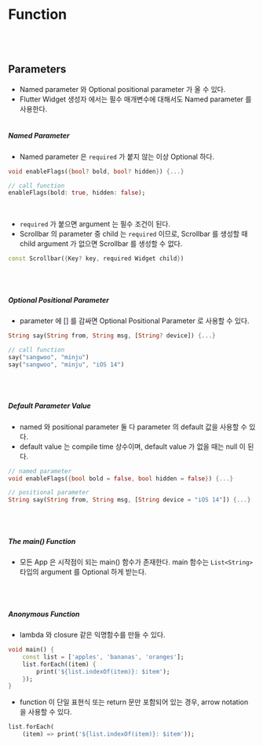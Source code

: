 # Function
<br><br>

## Parameters
- Named parameter 와 Optional positional parameter 가 올 수 있다.
- Flutter Widget 생성자 에서는 필수 매개변수에 대해서도 Named parameter 를 사용한다.
<br><br>

##### Named Parameter
- Named parameter 은 `required` 가 붙지 않는 이상 Optional 하다.

```dart
void enableFlags({bool? bold, bool? hidden}) {...}

// call function
enableFlags(bold: true, hidden: false);
```
<br>

- `required` 가 붙으면 argument 는 필수 조건이 된다.
- Scrollbar 의 parameter 중 child 는 `required` 이므로, Scrollbar 를 생성할 때 child argument 가 없으면 Scrollbar 를 생성할 수 없다.
```dart
const Scrollbar({Key? key, required Widget child})
```

<br><br>

##### Optional Positional Parameter
- parameter 에 [] 를 감싸면 Optional Positional Parameter 로 사용할 수 있다.
```dart
String say(String from, String msg, [String? device]) {...}

// call function
say("sangwoo", "minju")
say("sangwoo", "minju", "iOS 14")
```

<br><br>

##### Default Parameter Value
- named 와 positional parameter 둘 다 parameter 의 default 값을 사용할 수 있다.
- default value 는 compile time 상수이며, default value 가 없을 때는 null 이 된다.
```dart
// named parameter
void enableFlags({bool bold = false, bool hidden = false}) {...}

// positional parameter
String say(String from, String msg, [String device = "iOS 14"]) {...}
```

<br><br>

##### The main() Function
- 모든 App 은 시작점이 되는 main() 함수가 존재한다. main 함수는 `List<String>` 타입의 argument 를 Optional 하게 받는다.

<br><br>

##### Anonymous Function
- lambda 와 closure 같은 익명함수를 만들 수 있다.
```dart
void main() {
    const list = ['apples', 'bananas', 'oranges'];
    list.forEach((item) {
        print('${list.indexOf(item)}: $item');
    });
}
```
- function 이 단일 표현식 또는 return 문만 포함되어 있는 경우, arrow notation 을 사용할 수 있다.
```dart
list.forEach(
    (item) => print('${list.indexOf(item)}: $item'));
```